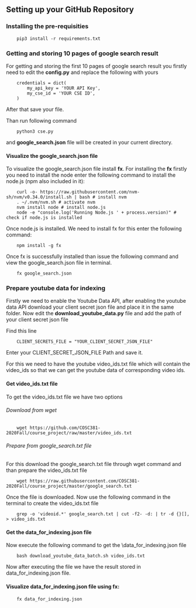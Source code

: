 ## Setting up your GitHub Repository

### Installing the pre-requisities

        pip3 install -r requirements.txt

### Getting and storing 10 pages of google search result

For getting and storing the first 10 pages of google search result you firstly need to edit the **config.py** and replace the following with yours

        credentials = dict(
            my_api_key = 'YOUR API Key',
            my_cse_id = 'YOUR CSE ID',
        )

After that save your file.

Than run following command

        python3 cse.py 


and **google_search.json** file will be created in your current directory.

#### Visualize the google_search.json file

To visualize the google_search.json file install **fx**. For installing the **fx** firstly you need to install the node enter the following command to install the node.js (npm also included in it):

        curl -o- https://raw.githubusercontent.com/nvm-sh/nvm/v0.34.0/install.sh | bash # install nvm
        . ~/.nvm/nvm.sh # activate nvm
        nvm install node # install node.js
        node -e "console.log('Running Node.js ' + process.version)" # check if node.js is installed

Once node.js is installed. We need to install fx for this enter the following command:

        npm install -g fx

Once fx is successfully installed than issue the following command and view the google_search.json file in terminal.

    
        fx google_search.json

### Prepare youtube data for indexing

Firstly we need to enable the Youtube Data API, after enabling the youtube data API download your client secret json file and place it in the same folder. Now edit the **download_youtube_data.py** file and add the path of your client secret json file

Find this line

        CLIENT_SECRETS_FILE = "YOUR_CLIENT_SECRET_JSON_FILE"

Enter your CLIENT\_SECRET\_JSON_FILE Path and save it.

For this we need to have the youtube video\_ids.txt file which will contain the video_ids so that we can get the youtube data of corresponding video ids.

#### Get video_ids.txt file

To get the video_ids.txt file we have two options

###### Download from wget

        wget https://github.com/COSC381-2020Fall/course_project/raw/master/video_ids.txt

###### Prepare from google_search.txt file

For this download the google\_search.txt file through wget command and than prepare the video_ids.txt file

        wget https://raw.githubusercontent.com/COSC381-2020Fall/course_project/master/google_search.txt

Once the file is downloaded. Now use the following command in the terminal to create the video_ids.txt file

        grep -o 'videoid.*' google_search.txt | cut -f2- -d: | tr -d {}[], > video_ids.txt

#### Get the data_for_indexing.json file

Now execute the following command to get the \data\_for\_indexing.json file 
 
        bash download_youtube_data_batch.sh video_ids.txt

Now after executing the file we have the result stored in data_for_indexing.json file.


#### Visualize data_for_indexing.json file using fx:

        fx data_for_indexing.json

